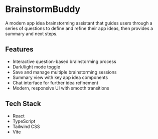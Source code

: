 # BrainstormBuddy

A modern app idea brainstorming assistant that guides users through a series of questions to define and refine their app ideas, then provides a summary and next steps.

## Features

- Interactive question-based brainstorming process
- Dark/light mode toggle
- Save and manage multiple brainstorming sessions
- Summary view with key app idea components
- Chat interface for further idea refinement
- Modern, responsive UI with smooth transitions

## Tech Stack

- React
- TypeScript
- Tailwind CSS
- Vite
